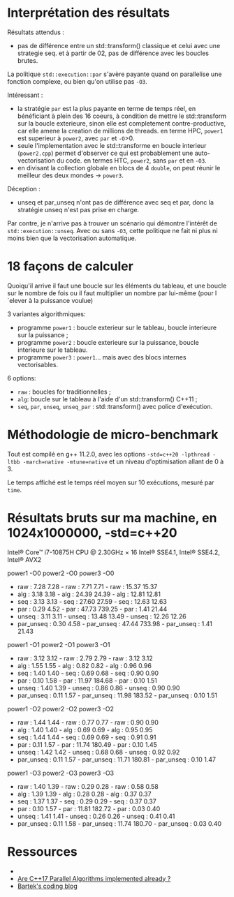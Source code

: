 
# Interprétation des résultats

Résultats attendus :
- pas de différence entre un std::transform() classique et celui
  avec une strategie seq. et à partir de 02, pas de différence
  avec les boucles brutes.

La politique `std::execution::par` s'avère payante quand on parallelise
une fonction complexe, ou bien qu'on utilise pas `-O3`.

Intéressant :
- la stratégie `par` est la plus payante en terme de
  temps réel, en bénéficiant à plein des 16 coeurs, à condition
  de mettre le std::transform sur la boucle exterieure, sinon
  elle est completement contre-productive, car elle amene la
  creation de millions de threads.
  en terme HPC, `power1` est superieur à `power2`, avec `par` et `-O`>0.
- seule l'implementation avec le std::transforme en boucle
  interieur (`power2.cpp`) permet d'observer ce qui est probablement
  une auto-vectorisation du code.
  en termes HTC, `power2`, sans `par` et en `-O3`.
- en divisant la collection globale en blocs de 4 `double`,
  on peut réunir le meilleur des deux mondes -> `power3`.

Déception :
- unseq et par_unseq n'ont pas de différence avec seq et par,
  donc la stratégie unseq n'est pas prise en charge.

Par contre, je n'arrive pas à trouver un scénario qui démontre l'intérêt
de `std::execution::unseq`. Avec ou sans `-O3`, cette politique ne fait
ni plus ni moins bien que la vectorisation automatique.


# 18 façons de calculer

Quoiqu'il arrive il faut une boucle sur les éléments du tableau,
et une boucle sur le nombre de fois ou il faut multiplier un
nombre par lui-même (pour l´elever à la puissance voulue)

3 variantes algorithmiques:
- programme `power1` : boucle exterieur sur le tableau, boucle interieure sur la puissance ;
- programme `power2` : boucle exterieure sur la puissance, boucle interieure sur le tableau.
- programme `power3` : `power1`... mais avec des blocs internes vectorisables.

6 options:
- `raw` : boucles for traditionnelles ;
- `alg`: boucle sur le tableau à l'aide d'un std::transform() C++11 ;
- `seq`, `par`, `unseq`, `unseq_par` : std::transform() avec police d'exécution.


# Méthodologie de micro-benchmark

Tout est compilé en g++ 11.2.0, avec les options `-std=c++20 -lpthread -ltbb -march=native -mtune=native`
et un niveau d'optimisation allant de 0 à 3.

Le temps affiché est le temps réel moyen sur 10 exécutions, mesuré par `time`.


# Résultats bruts sur ma machine, en 1024x1000000, -std=c++20

Intel® Core™ i7-10875H CPU @ 2.30GHz × 16
Intel® SSE4.1, Intel® SSE4.2, Intel® AVX2
                                                                                
power1 -O0                     power2 -O0                     power3 -O0               
- raw       :  7.28   7.28     - raw       :  7.71   7.71     - raw       : 15.37 15.37
- alg       :  3.18   3.18     - alg       : 24.39  24.39     - alg       : 12.81 12.81
- seq       :  3.13   3.13     - seq       : 27.60  27.59     - seq       : 12.63 12.63
- par       :  0.29   4.52     - par       : 47.73 739.25     - par       :  1.41 21.44
- unseq     :  3.11   3.11     - unseq     : 13.48  13.49     - unseq     : 12.26 12.26
- par_unseq :  0.30   4.58     - par_unseq : 47.44 733.98     - par_unseq :  1.41 21.43
                                                                                       
power1 -O1                     power2 -O1                     power3 -O1               
- raw       :  3.12   3.12     - raw       :  2.79   2.79     - raw       :  3.12  3.12
- alg       :  1.55   1.55     - alg       :  0.82   0.82     - alg       :  0.96  0.96
- seq       :  1.40   1.40     - seq       :  0.69   0.68     - seq       :  0.90  0.90
- par       :  0.10   1.58     - par       : 11.97 184.68     - par       :  0.10  1.51
- unseq     :  1.40   1.39     - unseq     :  0.86   0.86     - unseq     :  0.90  0.90
- par_unseq :  0.11   1.57     - par_unseq : 11.98 183.52     - par_unseq :  0.10  1.51
                                                                                       
power1 -O2                     power2 -O2                     power3 -O2               
- raw       :  1.44   1.44     - raw       :  0.77   0.77     - raw       :  0.90  0.90
- alg       :  1.40   1.40     - alg       :  0.69   0.69     - alg       :  0.95  0.95
- seq       :  1.44   1.44     - seq       :  0.69   0.69     - seq       :  0.91  0.91
- par       :  0.11   1.57     - par       : 11.74 180.49     - par       :  0.10  1.45
- unseq     :  1.42   1.42     - unseq     :  0.68   0.68     - unseq     :  0.92  0.92
- par_unseq :  0.11   1.57     - par_unseq : 11.71 180.81     - par_unseq :  0.10  1.47
                                                                                       
power1 -O3                     power2 -O3                     power3 -O3               
- raw       :  1.40   1.39     - raw       :  0.29   0.28     - raw       :  0.58  0.58
- alg       :  1.39   1.39     - alg       :  0.28   0.28     - alg       :  0.37  0.37
- seq       :  1.37   1.37     - seq       :  0.29   0.29     - seq       :  0.37  0.37
- par       :  0.10   1.57     - par       : 11.81 182.72     - par       :  0.03  0.40
- unseq     :  1.41   1.41     - unseq     :  0.26   0.26     - unseq     :  0.41  0.41
- par_unseq :  0.11   1.58     - par_unseq : 11.74 180.70     - par_unseq :  0.03  0.40


# Ressources

* [](https://coffeebeforearch.github.io/2020/04/23/vectorization.html)
* [Are C++17 Parallel Algorithms implemented already ?](https://stackoverflow.com/questions/51031060/are-c17-parallel-algorithms-implemented-already)
* [Bartek's coding blog](https://www.bfilipek.com/2018/11/pstl.html)
